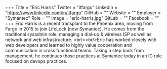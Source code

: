 +++
Title = "Eric Harris"
Twitter = "itfargo"
LinkedIn = "https://www.linkedin.com/in/itfargo"
GitHub = ""
Website = ""
Employer = "Symantec"
Role = ""
Image = "eric-harris.jpg"
GitLab = ""
Facebook = ""
+++
Eric Harris is a recent transplant to the Phoenix area, moving from Fargo in 2015 to join LifeLock (now Symantec). He comes from the traditional sysadmin role, managing a dial-up &amp; wireless ISP as well as network and web infrastructure. &lt;br/&gt;&lt;br/&gt;Eric has worked closely with web developers and learned to highly value cooperation and communication in cross functional teams. Taking a step back from management, he continues those practices at Symantec today in an IC role focused on devops practices.